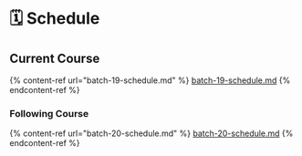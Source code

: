 # 🗓 Schedule

## Current Course

{% content-ref url="batch-19-schedule.md" %}
[batch-19-schedule.md](batch-19-schedule.md)
{% endcontent-ref %}

### Following Course

{% content-ref url="batch-20-schedule.md" %}
[batch-20-schedule.md](batch-20-schedule.md)
{% endcontent-ref %}
